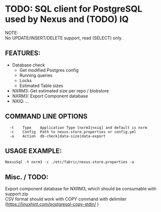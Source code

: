 # TODO: SQL client for PostgreSQL used by Nexus and (TODO) IQ
NOTE:  
No UPDATE/INSERT/DELETE support, read (SELECT) only.

## FEATURES:
- Database check
  - Get modified Postgres config
  - Running queries
  - Locks
  - Estimated Table sizes
- NXRM3: Get estimated size per repo / blobstore
- NXRM3: Export Component database
- NXIQ: ...

## COMMAND LINE OPTIONS
```
  -t    Type    Application Type [nxrm3|nxiq] and default is nxrm
  -c    Config  Path to nexus-store.properties or config.yml
  -a    Action  db-check|data-size|data-export
```

## USAGE EXAMPLE:
```
NexusSql -t nxrm3 -c ./etc/fabric/nexus-store.properties -a
```

## Misc. / TODO:
Export component database for NXRM3, which should be consumable with support.zip  
CSV format should work with COPY command with delimiter (https://linuxhint.com/postgresql-copy-stdin/ )